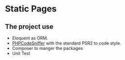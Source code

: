 # Static Pages

## The project use

* Eloquent as ORM.
* [PHPCodeSniffer](https://github.com/squizlabs/PHP_CodeSniffer) with the standard PSR2 to code style.
* Composer to manger the packages
* Unit Test